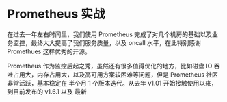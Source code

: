 # Prometheus 实战

在过去一年左右时间里，我们使用 Prometheus 完成了对几个机房的基础以及业务监控，最终大大提高了我们服务质量，以及  oncall 水平，在此特别感谢 Promethues 这样优秀的开源。

Prometheus 作为监控后起之秀，虽然还有很多值得优化的地方，比如磁盘 IO 吞吐占用大，内存占用大，以及高可用方案较困难等问题，但是 Prometheus 社区非常活跃，基本稳定在 半个月 1 个版本迭代。从去年 v1.01 开始接触使用以来，到目前发布的 v1.6.1 以及 最新

